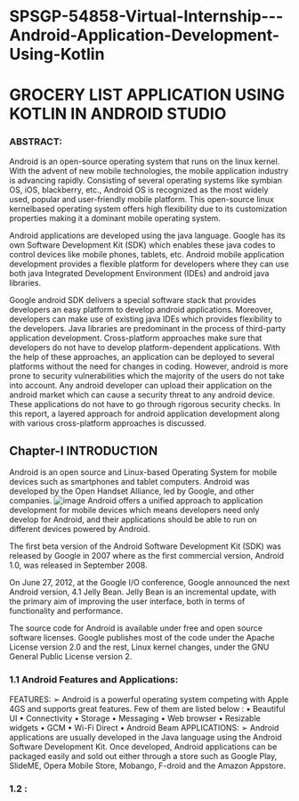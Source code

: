 # SPSGP-54858-Virtual-Internship---Android-Application-Development-Using-Kotlin
# **GROCERY LIST APPLICATION USING KOTLIN IN ANDROID STUDIO**
### **ABSTRACT:**
Android is an open-source operating system that runs on the linux kernel. With the advent of
new mobile technologies, the mobile application industry is advancing rapidly. Consisting of
several operating systems like symbian OS, iOS, blackberry, etc., Android OS is recognized as
the most widely used, popular and user-friendly mobile platform. This open-source linux kernelbased operating system offers high flexibility due to its customization properties making it a
dominant mobile operating system.

Android applications are developed using the java language. Google has its own Software
Development Kit (SDK) which enables these java codes to control devices like mobile phones,
tablets, etc. Android mobile application development provides a flexible platform for developers
where they can use both java Integrated Development Environment (IDEs) and android java
libraries.

Google android SDK delivers a special software stack that provides developers an easy platform
to develop android applications. Moreover, developers can make use of existing java IDEs which
provides flexibility to the developers. Java libraries are predominant in the process of third-party
application development. Cross-platform approaches make sure that developers do not have to
develop platform-dependent applications. With the help of these approaches, an application can
be deployed to several platforms without the need for changes in coding. However, android is
more prone to security vulnerabilities which the majority of the users do not take into account.
Any android developer can upload their application on the android market which can cause a
security threat to any android device. These applications do not have to go through rigorous
security checks. In this report, a layered approach for android application development along
with various cross-platform approaches is discussed.
## **Chapter-I INTRODUCTION**
Android is an open source and Linux-based Operating System for mobile devices such
as smartphones and tablet computers. Android was developed by the Open Handset
Alliance, led by Google, and other companies.
![image](https://user-images.githubusercontent.com/71881295/191936226-965eb80d-3eb3-4ade-a14e-5d8d736001ef.png)
Android offers a unified approach to application development for mobile devices which
means developers need only develop for Android, and their applications should be able
to run on different devices powered by Android.

The first beta version of the Android Software Development Kit (SDK) was released by
Google in 2007 where as the first commercial version, Android 1.0, was released in
September 2008.

On June 27, 2012, at the Google I/O conference, Google announced the next Android
version, 4.1 Jelly Bean. Jelly Bean is an incremental update, with the primary aim of
improving the user interface, both in terms of functionality and performance.

The source code for Android is available under free and open source software licenses.
Google publishes most of the code under the Apache License version 2.0 and the rest,
Linux kernel changes, under the GNU General Public License version 2.
### **1.1 Android Features and Applications:**
FEATURES:
➢ Android is a powerful operating system competing with Apple 4GS and supports
great features. Few of them are listed below :
• Beautiful UI
• Connectivity
• Storage
• Messaging
• Web browser
• Resizable widgets
• GCM
• Wi-Fi Direct
• Android Beam
 APPLICATIONS:
➢ Android applications are usually developed in the Java language using the Android
Software Development Kit. Once developed, Android applications can be
packaged easily and sold out either through a store such as Google Play,
SlideME, Opera Mobile Store, Mobango, F-droid and the Amazon Appstore.
### **1.2 :**






